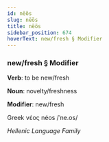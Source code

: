 ```yaml
---
id: nëös
slug: nëös
title: nëös
sidebar_position: 674
hoverText: new/fresh § Modifier
---
```


### new/fresh § Modifier

**Verb**: to be new/fresh

**Noun**: novelty/freshness

**Modifier**: new/fresh

Greek νέος néos /ˈne.os/

*Hellenic Language Family*